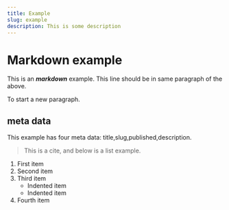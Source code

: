 ```yaml
---
title: Example
slug: example
description: This is some description
---
```



# Markdown example
This is an ***markdown*** example.
This line should be in same paragraph of the above.

To start a new paragraph.

## meta data

This example has four meta data: title,slug,published,description.

> This is a cite, and below is a list example.

1. First item
2. Second item
3. Third item
   - Indented item
   - Indented item
4. Fourth item